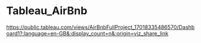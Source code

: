 # Tableau_AirBnb

https://public.tableau.com/views/AirBnbFullProject_17018335486570/Dashboard1?:language=en-GB&:display_count=n&:origin=viz_share_link
